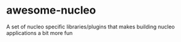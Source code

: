 # awesome-nucleo
A set of nucleo specific libraries/plugins that makes building nucleo applications a bit more fun
